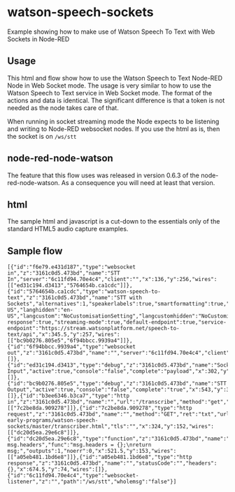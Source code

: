 # watson-speech-sockets
Example showing how to make use of Watson Speech To Text with Web Sockets in Node-RED

## Usage
This html and flow show how to use the Watson Speech to Text Node-RED Node
in Web Socket mode.
The usage is very similar to how to use the Watson Speech to Text service in Web Socket
mode. The format of the actions and data is identical. The significant difference is that
a token is not needed as the node takes care of that.

When running in socket streaming mode the Node expects to be listening and writing to
Node-RED websocket nodes. If you use the html as is, then the socket is on `/ws/stt`

## node-red-node-watson
The feature that this flow uses was released in version 0.6.3 of the node-red-node-watson. As a consequence you will need at least that version.

## html
The sample html and javascript is a cut-down to the essentials only of the standard
HTML5 audio capture examples. 


## Sample flow
````
[{"id":"f6e79.e431d187","type":"websocket in","z":"3161c0d5.473bd","name":"STT In","server":"6c11fd94.70e4c4","client":"","x":136,"y":256,"wires":[["ed31c194.d3413","5764654b.ca1cdc"]]},{"id":"5764654b.ca1cdc","type":"watson-speech-to-text","z":"3161c0d5.473bd","name":"STT with Sockets","alternatives":1,"speakerlabels":true,"smartformatting":true,"lang":"en-US","langhidden":"en-US","langcustom":"NoCustomisationSetting","langcustomhidden":"NoCustomisationSetting","band":"NarrowbandModel","bandhidden":"NarrowbandModel","password":"","payload-response":true,"streaming-mode":true,"default-endpoint":true,"service-endpoint":"https://stream.watsonplatform.net/speech-to-text/api","x":345.5,"y":257,"wires":[["bc9b0276.805e5","6f94bbcc.9939a4"]]},{"id":"6f94bbcc.9939a4","type":"websocket out","z":"3161c0d5.473bd","name":"","server":"6c11fd94.70e4c4","client":"","x":561,"y":258,"wires":[]},{"id":"ed31c194.d3413","type":"debug","z":"3161c0d5.473bd","name":"Socket Input","active":true,"console":"false","complete":"payload","x":302,"y":335,"wires":[]},{"id":"bc9b0276.805e5","type":"debug","z":"3161c0d5.473bd","name":"STT Output","active":true,"console":"false","complete":"true","x":543,"y":335,"wires":[]},{"id":"b3ee6346.b3ca7","type":"http in","z":"3161c0d5.473bd","name":"","url":"/transcribe","method":"get","upload":false,"swaggerDoc":"","x":134,"y":151,"wires":[["7c2be8da.909278"]]},{"id":"7c2be8da.909278","type":"http request","z":"3161c0d5.473bd","name":"","method":"GET","ret":"txt","url":"https://raw.githubusercontent.com/ibm-early-programs/watson-speech-sockets/master/transcriber.html","tls":"","x":324,"y":152,"wires":[["dc20d5ea.29e6c8"]]},{"id":"dc20d5ea.29e6c8","type":"function","z":"3161c0d5.473bd","name":"Reset msg.headers","func":"msg.headers = {};\nreturn msg;","outputs":1,"noerr":0,"x":521.5,"y":153,"wires":[["a05eb481.1bd6e8"]]},{"id":"a05eb481.1bd6e8","type":"http response","z":"3161c0d5.473bd","name":"","statusCode":"","headers":{},"x":674.5,"y":74,"wires":[]},{"id":"6c11fd94.70e4c4","type":"websocket-listener","z":"","path":"/ws/stt","wholemsg":"false"}]
````
